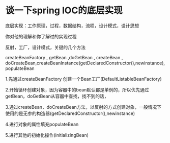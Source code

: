 # 谈一下spring IOC的底层实现

底层实现：工作原理，过程，数据结构，流程，设计模式，设计思想

你对他的理解和你了解过的实现过程

反射，工厂，设计模式，关键的几个方法

createBeanFactory , getBean ,doGetBean , createBean , doCreateBean,createBeanInstance(getDeclaredConstructor(),newinstance),populateBean

1.先通过createBeanFactory 创建一个Bean工厂(DefaultListableBeanFactory)

2.开始循环创建对象，因为容器中的bean默认都是单例的，所以优先通过getBean，doGetBean从容器中查找，找不到的话，

3.通过createBean，doCreateBean方法，以反射的方式创建对象，一般情况下使用的是无参的构造器(getDeclaredConstructor(),newinstance)

4.进行对象的属性填充populateBean

5.进行其他的初始化操作(initializingBean)